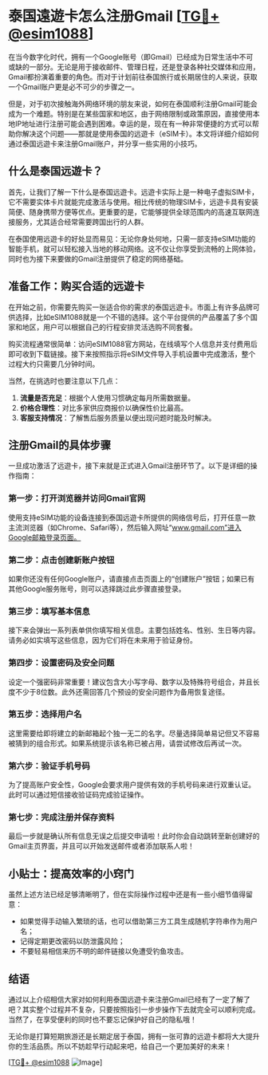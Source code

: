 # 泰国遠遊卡怎么注册Gmail [[TG💪+ @esim1088](https://t.me/s/esim1088)]

在当今数字化时代，拥有一个Google账号（即Gmail）已经成为日常生活中不可或缺的一部分。无论是用于接收邮件、管理日程，还是登录各种社交媒体和应用，Gmail都扮演着重要的角色。而对于计划前往泰国旅行或长期居住的人来说，获取一个Gmail账户更是必不可少的步骤之一。

但是，对于初次接触海外网络环境的朋友来说，如何在泰国顺利注册Gmail可能会成为一个难题。特别是在某些国家和地区，由于网络限制或政策原因，直接使用本地IP地址进行注册可能会遇到困难。幸运的是，现在有一种非常便捷的方式可以帮助你解决这个问题——那就是使用泰国的远遊卡（eSIM卡）。本文将详细介绍如何通过泰国远遊卡来注册Gmail账户，并分享一些实用的小技巧。

## 什么是泰国远遊卡？

首先，让我们了解一下什么是泰国远遊卡。远遊卡实际上是一种电子虚拟SIM卡，它不需要实体卡片就能完成激活与使用。相比传统的物理SIM卡，远遊卡具有安装简便、随身携带方便等优点。更重要的是，它能够提供全球范围内的高速互联网连接服务，尤其适合经常需要跨国出行的人群。

在泰国使用远遊卡的好处显而易见：无论你身处何地，只需一部支持eSIM功能的智能手机，就可以轻松接入当地的移动网络。这不仅让你享受到流畅的上网体验，同时也为接下来要做的Gmail注册提供了稳定的网络基础。

## 准备工作：购买合适的远遊卡

在开始之前，你需要先购买一张适合你的需求的泰国远遊卡。市面上有许多品牌可供选择，比如eSIM1088就是一个不错的选择。这个平台提供的产品覆盖了多个国家和地区，用户可以根据自己的行程安排灵活选购不同套餐。

购买流程通常很简单：访问eSIM1088官方网站，在线填写个人信息并支付费用后即可收到下载链接。接下来按照指示将eSIM文件导入手机设置中完成激活，整个过程大约只需要几分钟时间。

当然，在挑选时也要注意以下几点：

1. **流量是否充足**：根据个人使用习惯确定每月所需数据量。
2. **价格合理性**：对比多家供应商报价以确保性价比最高。
3. **客服支持情况**：了解售后服务质量以便出现问题时能及时解决。

## 注册Gmail的具体步骤

一旦成功激活了远遊卡，接下来就是正式进入Gmail注册环节了。以下是详细的操作指南：

### 第一步：打开浏览器并访问Gmail官网

使用支持eSIM功能的设备连接到泰国远遊卡所提供的网络信号后，打开任意一款主流浏览器（如Chrome、Safari等），然后输入网址“www.gmail.com”进入Google邮箱登录页面。

### 第二步：点击创建新账户按钮

如果你还没有任何Google账户，请直接点击页面上的“创建账户”按钮；如果已有其他Google服务账号，则可以选择跳过此步骤直接登录。

### 第三步：填写基本信息

接下来会弹出一系列表单供你填写相关信息。主要包括姓名、性别、生日等内容。请务必如实填写这些信息，因为它们将在未来用于验证身份。

### 第四步：设置密码及安全问题

设定一个强密码非常重要！建议包含大小写字母、数字以及特殊符号组合，并且长度不少于8位数。此外还需回答几个预设的安全问题作为备用恢复途径。

### 第五步：选择用户名

这里需要给即将建立的新邮箱起个独一无二的名字。尽量选择简单易记但又不容易被猜到的组合形式。如果系统提示该名称已被占用，请尝试修改后再试一次。

### 第六步：验证手机号码

为了提高账户安全性，Google会要求用户提供有效的手机号码来进行双重认证。此时可以通过短信接收验证码完成验证操作。

### 第七步：完成注册并保存资料

最后一步就是确认所有信息无误之后提交申请啦！此时你会自动跳转至新创建好的Gmail主页界面，并且可以开始发送邮件或者添加联系人啦！

## 小贴士：提高效率的小窍门

虽然上述方法已经足够清晰明了，但在实际操作过程中还是有一些小细节值得留意：

- 如果觉得手动输入繁琐的话，也可以借助第三方工具生成随机字符串作为用户名；
- 记得定期更改密码以防泄露风险；
- 不要轻易相信来历不明的邮件链接以免遭受钓鱼攻击。

## 结语

通过以上介绍相信大家对如何利用泰国远遊卡来注册Gmail已经有了一定了解了吧？其实整个过程并不复杂，只要按照指引一步步操作下去就完全可以顺利完成。当然了，在享受便利的同时也不要忘记保护好自己的隐私哦！

无论你是打算短期旅游还是长期定居于泰国，拥有一张可靠的远遊卡都将大大提升你的生活品质。所以不妨趁早行动起来吧，给自己一个更加美好的未来！

[[TG💪+ @esim1088](https://t.me/s/esim1088) ![Image](https://i.postimg.cc/4NQfJmqS/Snipaste-2025-05-13-00-14-12.png)]